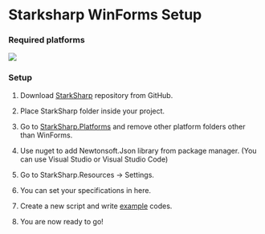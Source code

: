 <h1>Starksharp WinForms Setup</h1>

<h3>Required platforms</h3>

<img src="https://img.shields.io/badge/WinForms-5+-green">

<h3>Setup</h3>

1. Download [StarkSharp](../StarkSharp/) repository from GitHub.

2. Place StarkSharp folder inside your project.

3. Go to [StarkSharp.Platforms](../StarkSharp/StarkSharp.Platforms/) and remove other platform folders other than WinForms.

4. Use nuget to add Newtonsoft.Json library from package manager. (You can use Visual Studio or Visual Studio Code)

5. Go to StarkSharp.Resources -> Settings.

6. You can set your specifications in here.

7. Create a new script and write [example](../StarkSharp/StarkSharp.Examples/) codes.

8. You are now ready to go!
